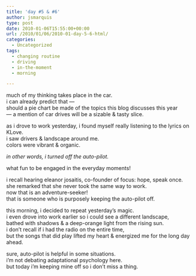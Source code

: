 ```yaml
---
title: 'day #5 & #6'
author: jsmarquis
type: post
date: 2010-01-06T15:55:00+00:00
url: /2010/01/06/2010-01-day-5-6-html/
categories:
  - Uncategorized
tags:
  - changing routine
  - driving
  - in-the-moment
  - morning

---
```

much of my thinking takes place in the car.  
i can already predict that &#8212;  
should a pie chart be made of the topics this blog discusses this year  
&#8212; a mention of car drives will be a sizable & tasty slice.

as i drove to work yesterday, i found myself really listening to the lyrics on KLove.  
i saw drivers & landscape around me.  
colors were vibrant & organic.

<span style="font-style:italic;">in other words, i turned off the auto-pilot.</span>

what fun to be engaged in the everyday moments!

i recall hearing eleanor josaitis, co-founder of focus: hope, speak once.  
she remarked that she never took the same way to work.  
now that is an adventure-seeker!  
that is someone who is purposely keeping the auto-pilot off.

this morning, i decided to repeat yesterday&#8217;s magic.  
i even drove into work earlier so i could see a different landscape,  
bathed with shadows & a deep-orange light from the rising sun.  
i don&#8217;t recall if i had the radio on the entire time,  
but the songs that did play lifted my heart & energized me for the long day ahead.

sure, auto-pilot is helpful in some situations.  
i&#8217;m not debating adaptational psychology here.  
but today i&#8217;m keeping mine off so i don&#8217;t miss a thing.